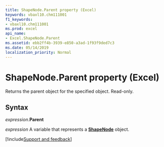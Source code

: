 ```yaml
---
title: ShapeNode.Parent property (Excel)
keywords: vbaxl10.chm111001
f1_keywords:
- vbaxl10.chm111001
ms.prod: excel
api_name:
- Excel.ShapeNode.Parent
ms.assetid: ebb2ff4b-3939-e850-a3ad-1f93f9ded7c3
ms.date: 05/14/2019
localization_priority: Normal
---
```



# ShapeNode.Parent property (Excel)

Returns the parent object for the specified object. Read-only.


## Syntax

_expression_.**Parent**

_expression_ A variable that represents a **[ShapeNode](Excel.ShapeNode.md)** object.




[!include[Support and feedback](~/includes/feedback-boilerplate.md)]